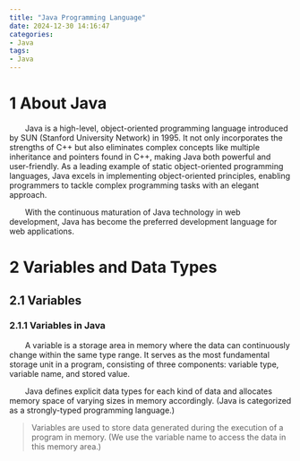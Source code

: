 ```yaml
---
title: "Java Programming Language"
date: 2024-12-30 14:16:47
categories:
- Java
tags: 
- Java
---
```


# 1 About Java

&emsp;&emsp;Java is a high-level, object-oriented programming language introduced by SUN (Stanford University Network) in 1995. It not only incorporates the strengths of C++ but also eliminates complex concepts like multiple inheritance and pointers found in C++, making Java both powerful and user-friendly. As a leading example of static object-oriented programming languages, Java excels in implementing object-oriented principles, enabling programmers to tackle complex programming tasks with an elegant approach.

&emsp;&emsp;With the continuous maturation of Java technology in web development, Java has become the preferred development language for web applications.

# 2 Variables and Data Types

## 2.1 Variables

### 2.1.1 Variables in Java

&emsp;&emsp;A variable is a storage area in memory where the data can continuously change within the same type range. It serves as the most fundamental storage unit in a program, consisting of three components: variable type, variable name, and stored value.

&emsp;&emsp;Java defines explicit data types for each kind of data and allocates memory space of varying sizes in memory accordingly. (Java is categorized as a strongly-typed programming language.)

> Variables are used to store data generated during the execution of a program in memory. (We use the variable name to access the data in this memory area.)
